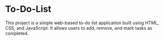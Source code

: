 # To-Do-List
This project is a simple web-based to-do list application built using HTML, CSS, and JavaScript. It allows users to add, remove, and mark tasks as completed.
